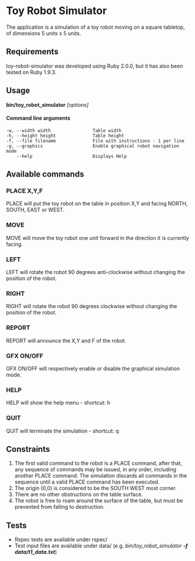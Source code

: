 Toy Robot Simulator
====
The application is a simulation of a toy robot moving on a square tabletop, of dimensions 5 units x 5 units.

Requirements
----

toy-robot-simulator was developed using Ruby 2.0.0, but it has also been tested on Ruby 1.9.3.

Usage
----
**bin/toy_robot_simulator** _[options]_

#### Command line arguments

    -w, --width width                Table width
    -h, --height height              Table height
    -f, --file filename              File with instructions - 1 per line
    -g, --graphics                   Enable graphical robot navigation mode
        --help                       Displays Help
                                     
Available commands
----

### PLACE X,Y,F
PLACE will put the toy robot on the table in position X,Y and facing NORTH, SOUTH, EAST or WEST. 

### MOVE
MOVE will move the toy robot one unit forward in the direction it is currently facing.

### LEFT
LEFT will rotate the robot 90 degrees anti-clockwise without changing the position of the robot.

### RIGHT
RIGHT will rotate the robot 90 degrees  clockwise without changing the position of the robot.

### REPORT
REPORT will announce the X,Y and F of the robot.

### GFX ON/OFF
GFX ON/OFF will respectively enable or disable the graphical simulation mode.

### HELP
HELP will show the help menu - shortcut: h

### QUIT
QUIT will terminate the simulation - shortcut: q

Constraints
----
  1.  The first valid command to the robot is a PLACE command, after that, any sequence of commands may be issued, in any order, including another PLACE command. The simulation discards all commands in the sequence until a valid PLACE command has been executed.
  2. The origin (0,0) is considered to be the SOUTH WEST most corner.
  3. There are no other obstructions on the table surface.
  4. The robot is free to roam around the surface of the table, but must be prevented from falling to destruction.

Tests
----
  * Rspec tests are available under rspec/
  * Test input files are available under data/ (e.g. _bin/toy_robot_simulator **-f data/t1_data.txt**_)
